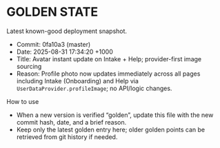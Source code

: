 # GOLDEN STATE

Latest known-good deployment snapshot.

- Commit: 0fa10a3 (master)
- Date: 2025-08-31 17:34:20 +1000
- Title: Avatar instant update on Intake + Help; provider-first image sourcing
- Reason: Profile photo now updates immediately across all pages including Intake (Onboarding) and Help via `UserDataProvider.profileImage`; no API/logic changes.

How to use
- When a new version is verified “golden”, update this file with the new commit hash, date, and a brief reason.
- Keep only the latest golden entry here; older golden points can be retrieved from git history if needed.

